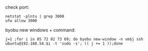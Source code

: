 check port:

    netstat -plntu | grep 3000
    ufw allow 3000

byobu new windows + command:

    j=1 ;for i in 85 72 82 73 69; do byobu new-window -n vm$j ssh ubuntu@192.168.54.$i -t 'sudo -s'; (( j += 1 ));done
